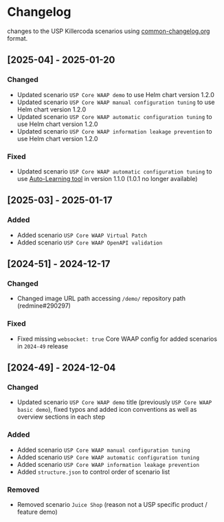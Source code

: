 # Changelog

changes to the USP Killercoda scenarios using [common-changelog.org](https://common-changelog.org/) format.

## [2025-04] - 2025-01-20

### Changed

- Updated scenario `USP Core WAAP demo` to use Helm chart version 1.2.0
- Updated scenario `USP Core WAAP manual configuration tuning` to use Helm chart version 1.2.0
- Updated scenario `USP Core WAAP automatic configuration tuning` to use Helm chart version 1.2.0
- Updated scenario `USP Core WAAP information leakage prevention` to use Helm chart version 1.2.0

### Fixed

- Updated scenario `USP Core WAAP automatic configuration tuning` to use [Auto-Learning tool](https://docs.united-security-providers.ch/usp-core-waap/downloads/) in version 1.1.0 (1.0.1 no longer available)

## [2025-03] - 2025-01-17

### Added

- Added scenario `USP Core WAAP Virtual Patch`
- Added scenario `USP Core WAAP OpenAPI validation`

## [2024-51] - 2024-12-17

### Changed

- Changed image URL path accessing `/demo/` repository path (redmine#290297)

### Fixed

- Fixed missing `websocket: true` Core WAAP config for added scenarios in `2024-49` release

## [2024-49] - 2024-12-04

### Changed

- Updated scenario `USP Core WAAP demo` title (previously `USP Core WAAP basic demo`), fixed typos and added icon conventions as well as overview sections in each step

### Added

- Added scenario `USP Core WAAP manual configuration tuning`
- Added scenario `USP Core WAAP automatic configuration tuning`
- Added scenario `USP Core WAAP information leakage prevention`
- Added `structure.json` to control order of scenario list

### Removed

- Removed scenario `Juice Shop` (reason not a USP specific product / feature demo)

